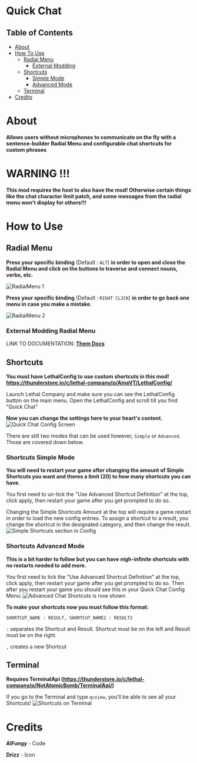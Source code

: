 # Quick Chat

## Table of Contents
* [About](#about)
* [How To Use](#how-to-use)
    * [Radial Menu](#radial-menu)
        * [External Modding](#external-modding-radial-menu)
    * [Shortcuts](#shortcuts)
        * [Simple Mode](#shortcuts-simple-mode)
        * [Advanced Mode](#shortcuts-advanced-mode)
    * [Terminal](#terminal)
* [Credits](#credits)

# About

**Allows users without microphones to communicate on the fly with a sentence-builder Radial Menu and configurable chat shortcuts for custom phrases**

# WARNING !!!
**This mod requires the host to also have the mod! Otherwise certain things like the chat character limit patch, and some messages from the radial menu won't display for others!!!**

# How to Use

## Radial Menu

**Press your specific binding** (Default : `ALT`) **in order to open and close the Radial Menu and click on the buttons to traverse and connect nouns, verbs, etc.**

![RadialMenu 1](https://github.com/MelonBoyy/Lethal_Company_Mod-Quick_Chat/blob/main/RadialMenu1.gif?raw=true)

**Press your specific binding** (Default : `RIGHT CLICK`) **in order to go back one menu in case you make a mistake.**

![RadialMenu 2](https://github.com/MelonBoyy/Lethal_Company_Mod-Quick_Chat/blob/main/RadialMenu2.gif?raw=true)

### External Modding Radial Menu

LINK TO DOCUMENTATION: [**Them Docs**](https://github.com/MelonBoyy/Lethal_Company_Mod-Quick_Chat/wiki)

## Shortcuts

**You must have LethalConfig to use custom shortcuts in this mod! https://thunderstore.io/c/lethal-company/p/AinaVT/LethalConfig/**

Launch Lethal Company and make sure you can see the LethalConfig button on the main menu.
Open the LethalConfig and scroll till you find "Quick Chat"

**Now you can change the settings here to your heart's content.**
![Quick Chat Config Screen](https://imgur.com/Zc9jpy0.png)

There are still two modes that can be used however, `Simple` or `Advanced`. Those are covered down below.

### Shortcuts Simple Mode

**You will need to restart your game after changing the amount of Simple Shortcuts you want and theres a limit (20) to how many shortcuts you can have.**

You first need to un-tick the "Use Advanced Shortcut Definition" at the top, click apply, then restart your game after you get prompted to do so.

Changing the Simple Shortcuts Amount at the top will require a game restart in order to load the new config entries.
To assign a shortcut to a result, you change the shortcut in the designated category, and then change the result.
![Simple Shortcuts section in Config](https://imgur.com/6OJe5KE.png)

### Shortcuts Advanced Mode

**This is a bit harder to follow but you can have nigh-infinite shortcuts with no restarts needed to add more.**

You first need to tick the "Use Advanced Shortcut Definition" at the top, click apply, then restart your game after you get prompted to do so.
Then after you restart your game you should see this in your Quick Chat Config Menu:
![Advanced Chat Shortcuts is now shown](https://imgur.com/OTmQjm6.png)

**To make your shortcuts now you must follow this format:**

`SHORTCUT_NAME : RESULT, SHORTCUT_NAME2 : RESULT2`

`:` separates the Shortcut and Result. Shortcut must be on the left and Result must be on the right.

`,` creates a new Shortcut

## Terminal

**Requires TerminalApi (https://thunderstore.io/c/lethal-company/p/NotAtomicBomb/TerminalApi/)**

If you go to the Terminal and type `qcview`, you'll be able to see all your Shortcuts!
![Shortcuts on Terminal](https://imgur.com/muRosTh.png)

# Credits

**AlFungy** - Code

**Drizz** - Icon

